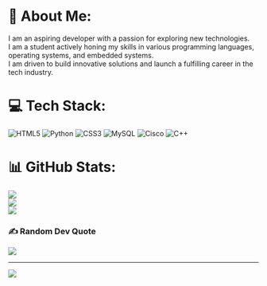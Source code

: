 # 💫 About Me:
I am an aspiring developer with a passion for exploring new technologies.<br>I am a student actively honing my skills in various programming languages, operating systems, and embedded systems.<br>I am driven to build innovative solutions and launch a fulfilling career in the tech industry.


# 💻 Tech Stack:
![HTML5](https://img.shields.io/badge/html5-%23E34F26.svg?style=for-the-badge&logo=html5&logoColor=white) ![Python](https://img.shields.io/badge/python-3670A0?style=for-the-badge&logo=python&logoColor=ffdd54) ![CSS3](https://img.shields.io/badge/css3-%231572B6.svg?style=for-the-badge&logo=css3&logoColor=white) ![MySQL](https://img.shields.io/badge/mysql-%2300000f.svg?style=for-the-badge&logo=mysql&logoColor=white) ![Cisco](https://img.shields.io/badge/cisco-%23049fd9.svg?style=for-the-badge&logo=cisco&logoColor=black) ![C++](https://img.shields.io/badge/c++-%2300599C.svg?style=for-the-badge&logo=c%2B%2B&logoColor=white)
# 📊 GitHub Stats:
![](https://github-readme-stats.vercel.app/api?username=johawk06&theme=dark&hide_border=false&include_all_commits=false&count_private=false)<br/>
![](https://github-readme-streak-stats.herokuapp.com/?user=johawk06&theme=dark&hide_border=false)<br/>
![](https://github-readme-stats.vercel.app/api/top-langs/?username=johawk06&theme=dark&hide_border=false&include_all_commits=false&count_private=false&layout=compact)

### ✍️ Random Dev Quote
![](https://quotes-github-readme.vercel.app/api?type=horizontal&theme=radical)

---
[![](https://visitcount.itsvg.in/api?id=johawk06&icon=0&color=0)](https://visitcount.itsvg.in)

<!-- Proudly created with GPRM ( https://gprm.itsvg.in ) -->
